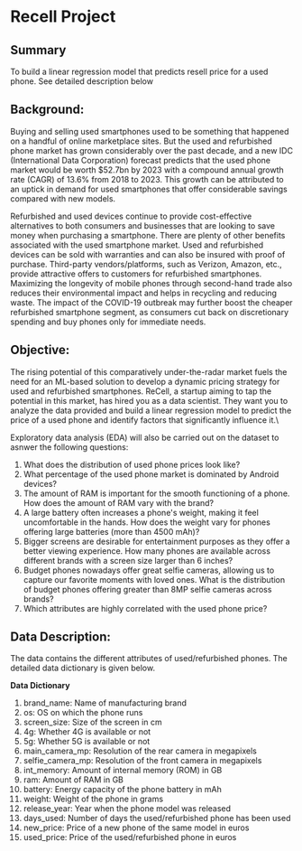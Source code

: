 # Recell Project

## Summary
To build a linear regression model that predicts resell price for a used phone. See detailed description below

## Background: 

Buying and selling used smartphones used to be something that happened on a handful of online marketplace sites. But the used and refurbished phone market has grown considerably over the past decade, and a new IDC (International Data Corporation) forecast predicts that the used phone market would be worth $52.7bn by 2023 with a compound annual growth rate (CAGR) of 13.6\% from 2018 to 2023. This growth can be attributed to an uptick in demand for used smartphones that offer considerable savings compared with new models.

Refurbished and used devices continue to provide cost-effective alternatives to both consumers and businesses that are looking to save money when purchasing a smartphone. There are plenty of other benefits associated with the used smartphone market. Used and refurbished devices can be sold with warranties and can also be insured with proof of purchase. Third-party vendors/platforms, such as Verizon, Amazon, etc., provide attractive offers to customers for refurbished smartphones. Maximizing the longevity of mobile phones through second-hand trade also reduces their environmental impact and helps in recycling and reducing waste. The impact of the COVID-19 outbreak may further boost the cheaper refurbished smartphone segment, as consumers cut back on discretionary spending and buy phones only for immediate needs.



## Objective: 

The rising potential of this comparatively under-the-radar market fuels the need for an ML-based solution to develop a dynamic pricing strategy for used and refurbished smartphones. ReCell, a startup aiming to tap the potential in this market, has hired you as a data scientist. They want you to analyze the data provided and build a linear regression model to predict the price of a used phone and identify factors that significantly influence it.\

Exploratory data analysis (EDA) will also be carried out on the dataset to asnwer the following questions:
1. What does the distribution of used phone prices look like?
2. What percentage of the used phone market is dominated by Android devices?
3. The amount of RAM is important for the smooth functioning of a phone. How does the amount of RAM vary with the brand?
4. A large battery often increases a phone's weight, making it feel uncomfortable in the hands. How does the weight vary for phones offering large batteries (more than 4500 mAh)?
5. Bigger screens are desirable for entertainment purposes as they offer a better viewing experience. How many phones are available across different brands with a screen size larger than 6 inches?
6. Budget phones nowadays offer great selfie cameras, allowing us to capture our favorite moments with loved ones. What is the distribution of budget phones offering greater than 8MP selfie cameras across brands?
7. Which attributes are highly correlated with the used phone price?


## Data Description:

The data contains the different attributes of used/refurbished phones. The detailed data dictionary is given below.

**Data Dictionary**
1. brand_name: Name of manufacturing brand
2. os: OS on which the phone runs
3. screen_size: Size of the screen in cm
4. 4g: Whether 4G is available or not
5. 5g: Whether 5G is available or not
6. main_camera_mp: Resolution of the rear camera in megapixels
7. selfie_camera_mp: Resolution of the front camera in megapixels
8. int_memory: Amount of internal memory (ROM) in GB
9. ram: Amount of RAM in GB
10. battery: Energy capacity of the phone battery in mAh
11. weight: Weight of the phone in grams
12. release_year: Year when the phone model was released
13. days_used: Number of days the used/refurbished phone has been used
14. new_price: Price of a new phone of the same model in euros
15. used_price: Price of the used/refurbished phone in euros
